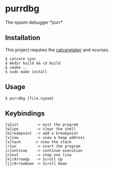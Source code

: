 # purrdbg
The nyasm debugger \*purr\*

## Installation
This project requires the [catcaretaker](https://github.com/labricecat/catcaretaker) and ncurses.
```
$ catcare sync
$ mkdir build && cd build
$ cmake .. 
$ sudo make install
```

## Usage
```
$ purrdbg [file.nyasm]
```

## Keybindings
```
[q]uit        -> exit the program
[w]ipe        -> clear the shell
[b]reakpoint  -> add a breakpoint
[v]iew        -> view a heap address
[s]tack      -> view the stack
[r]un         -> start the program
[c]ontinue    -> continue execution
[n]ext        -> step one line
[k]/ArrowUp   -> Scroll Up
[j]/ArrowDown -> Scroll Down
```
